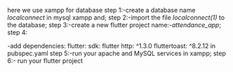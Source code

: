 here we use xampp for database
step 1:-create a database name *localconnect* in mysql xampp and;
step 2:-import the file *localconnect(1)* to the database;
step 3:-create a new flutter project name:-*attendance_app*;
step 4:

-add dependencies:
  flutter:
    sdk: flutter
  http: ^1.3.0
  fluttertoast: ^8.2.12 
  in pubspec.yaml
step 5:-run your apache and MySQL services in xampp;
step 6:- run your flutter project


